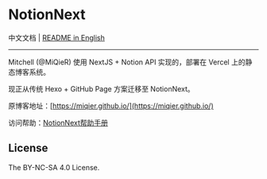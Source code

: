 # NotionNext

中文文档 | [README in English](./README_EN.md)

<hr/>

Mitchell (@MiQieR) 使用 NextJS + Notion API 实现的，部署在 Vercel 上的静态博客系统。

现正从传统 Hexo + GitHub Page 方案迁移至 NotionNext。

原博客地址：[https://miqier.github.io/](https://miqier.github.io/)

访问帮助：[NotionNext帮助手册](https://docs.tangly1024.com/)

## License

The BY-NC-SA 4.0 License.